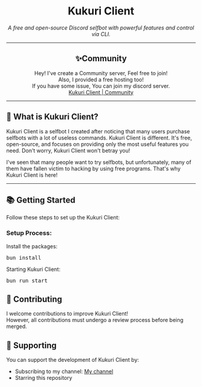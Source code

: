 <h1 align="center">Kukuri Client</h1>
<p align="center">
  <i>A free and open-source Discord selfbot with powerful features and control via CLI.</i>
</p>

---

<h2 align="center">✨Community</h2>
<p align="center">
  Hey! I've create a Community server, Feel free to join! <br />
  Also, I provided a free hosting too! <br />
  If you have some issue, You can join my discord server.<br />
  <a href="https://discord.gg/bxMjzEXgZR">Kukuri Client | Community</a>
</p>

---

<h2>🚀 What is Kukuri Client?</h2>
<p>
  Kukuri Client is a selfbot I created after noticing that many users purchase selfbots with a lot of useless commands. 
  Kukuri Client is different. It's free, open-source, and focuses on providing only the most useful features you need. 
  Don't worry, Kukuri Client won't betray you!
</p>

<p>
  I've seen that many people want to try selfbots, but unfortunately, many of them have fallen victim to hacking by using free programs. 
  That's why Kukuri Client is here!
</p>

---

<h2>📚 Getting Started</h2>
<p>Follow these steps to set up the Kukuri Client:</p>

<h3>Setup Process:</h3>
<p>Install the packages:</p>
<pre>
bun install
</pre>

<p>Starting Kukuri Client:</p>
<pre>
bun run start
</pre>

<h2>🤝 Contributing</h2>
<p>I welcome contributions to improve Kukuri Client!<br />However, all contributions must undergo a review process before being merged.</p>

<h2>💖 Supporting</h2>
<p>You can support the development of Kukuri Client by:</p> <ul> <li>Subscribing to my channel: <a href="https://www.youtube.com/@kukuri_xyz">My channel</a></li> <li>Starring this repository</li> </ul>
